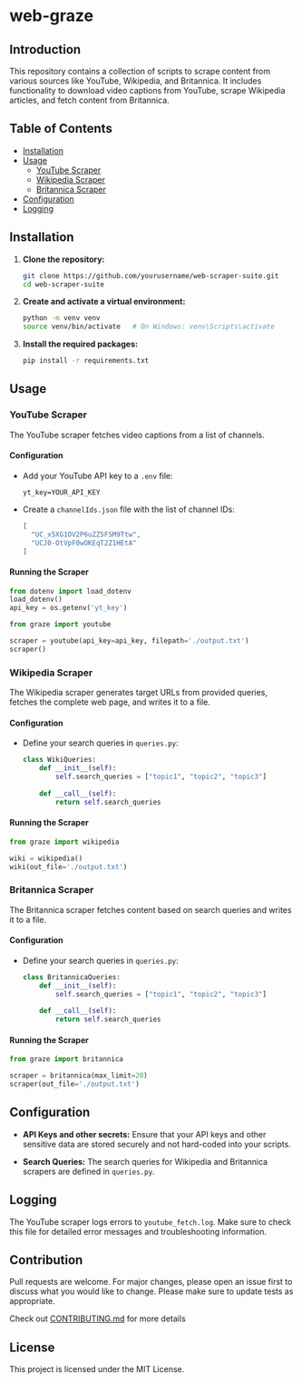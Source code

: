 # web-graze

## Introduction
This repository contains a collection of scripts to scrape content from various sources like YouTube, Wikipedia, and Britannica. It includes functionality to download video captions from YouTube, scrape Wikipedia articles, and fetch content from Britannica.

## Table of Contents
- [Installation](#installation)
- [Usage](#usage)
  - [YouTube Scraper](#youtube-scraper)
  - [Wikipedia Scraper](#wikipedia-scraper)
  - [Britannica Scraper](#britannica-scraper)
- [Configuration](#configuration)
- [Logging](#logging)

## Installation

1. **Clone the repository:**
   ```sh
   git clone https://github.com/yourusername/web-scraper-suite.git
   cd web-scraper-suite
   ```

2. **Create and activate a virtual environment:**
   ```sh
   python -m venv venv
   source venv/bin/activate   # On Windows: venv\Scripts\activate
   ```

3. **Install the required packages:**
   ```sh
   pip install -r requirements.txt
   ```

## Usage

### YouTube Scraper

The YouTube scraper fetches video captions from a list of channels.

#### Configuration
- Add your YouTube API key to a `.env` file:
  ```env
  yt_key=YOUR_API_KEY
  ```

- Create a `channelIds.json` file with the list of channel IDs:
  ```json
  [
    "UC_x5XG1OV2P6uZZ5FSM9Ttw",
    "UCJ0-OtVpF0wOKEqT2Z1HEtA"
  ]
  ```

#### Running the Scraper

```python
from dotenv import load_dotenv
load_dotenv()
api_key = os.getenv('yt_key')

from graze import youtube

scraper = youtube(api_key=api_key, filepath='./output.txt')
scraper()
```

### Wikipedia Scraper

The Wikipedia scraper generates target URLs from provided queries, fetches the complete web page, and writes it to a file.

#### Configuration
- Define your search queries in `queries.py`:
  ```python
  class WikiQueries:
      def __init__(self):
          self.search_queries = ["topic1", "topic2", "topic3"]
      
      def __call__(self):
          return self.search_queries
  ```

#### Running the Scraper

```python
from graze import wikipedia

wiki = wikipedia()
wiki(out_file='./output.txt')
```

### Britannica Scraper

The Britannica scraper fetches content based on search queries and writes it to a file.

#### Configuration
- Define your search queries in `queries.py`:
  ```python
  class BritannicaQueries:
      def __init__(self):
          self.search_queries = ["topic1", "topic2", "topic3"]
      
      def __call__(self):
          return self.search_queries
  ```

#### Running the Scraper

```python
from graze import britannica

scraper = britannica(max_limit=20)
scraper(out_file='./output.txt')
```

## Configuration

- **API Keys and other secrets:** Ensure that your API keys and other sensitive data are stored securely and not hard-coded into your scripts.

- **Search Queries:** The search queries for Wikipedia and Britannica scrapers are defined in `queries.py`.

## Logging

The YouTube scraper logs errors to `youtube_fetch.log`. Make sure to check this file for detailed error messages and troubleshooting information.

## Contribution
Pull requests are welcome. For major changes, please open an issue first to discuss what you would like to change. Please make sure to update tests as appropriate.

Check out [CONTRIBUTING.md](https://github.com/shivendrra/web-graze/blob/main/CONTRIBUTING.md) for more details

## License

This project is licensed under the MIT License.